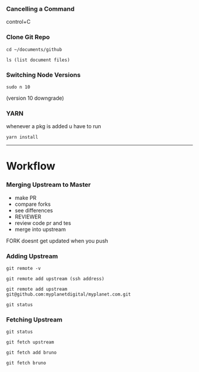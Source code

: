 ### Cancelling a Command

control+C

### Clone Git Repo
`cd ~/documents/github`

`ls (list document files)`

### Switching Node Versions
`sudo n 10`

(version 10 downgrade)

### YARN
whenever a pkg is added u have to run 

`yarn install`

---
# Workflow
### Merging Upstream to Master
* make PR
* compare forks
* see differences
* REVIEWER
* review code pr and tes
* merge into upstream

FORK doesnt get updated when you push


### Adding Upstream

`git remote -v`
    
`git remote add upstream (ssh address) `
    
`git remote add upstream git@github.com:myplanetdigital/myplanet.com.git`

`git status`

### Fetching Upstream

`git status`

`git fetch upstream`

`git fetch add bruno`

`git fetch bruno`